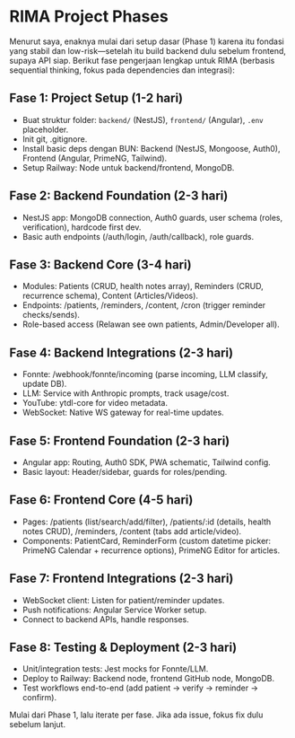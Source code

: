 # RIMA Project Phases

Menurut saya, enaknya mulai dari setup dasar (Phase 1) karena itu fondasi yang stabil dan low-risk—setelah itu build backend dulu sebelum frontend, supaya API siap. Berikut fase pengerjaan lengkap untuk RIMA (berbasis sequential thinking, fokus pada dependencies dan integrasi):

## Fase 1: Project Setup (1-2 hari)
- Buat struktur folder: `backend/` (NestJS), `frontend/` (Angular), `.env` placeholder.
- Init git, .gitignore.
- Install basic deps dengan BUN: Backend (NestJS, Mongoose, Auth0), Frontend (Angular, PrimeNG, Tailwind).
- Setup Railway: Node untuk backend/frontend, MongoDB.

## Fase 2: Backend Foundation (2-3 hari)
- NestJS app: MongoDB connection, Auth0 guards, user schema (roles, verification), hardcode first dev.
- Basic auth endpoints (/auth/login, /auth/callback), role guards.

## Fase 3: Backend Core (3-4 hari)
- Modules: Patients (CRUD, health notes array), Reminders (CRUD, recurrence schema), Content (Articles/Videos).
- Endpoints: /patients, /reminders, /content, /cron (trigger reminder checks/sends).
- Role-based access (Relawan see own patients, Admin/Developer all).

## Fase 4: Backend Integrations (2-3 hari)
- Fonnte: /webhook/fonnte/incoming (parse incoming, LLM classify, update DB).
- LLM: Service with Anthropic prompts, track usage/cost.
- YouTube: ytdl-core for video metadata.
- WebSocket: Native WS gateway for real-time updates.

## Fase 5: Frontend Foundation (2-3 hari)
- Angular app: Routing, Auth0 SDK, PWA schematic, Tailwind config.
- Basic layout: Header/sidebar, guards for roles/pending.

## Fase 6: Frontend Core (4-5 hari)
- Pages: /patients (list/search/add/filter), /patients/:id (details, health notes CRUD), /reminders, /content (tabs add article/video).
- Components: PatientCard, ReminderForm (custom datetime picker: PrimeNG Calendar + recurrence options), PrimeNG Editor for articles.

## Fase 7: Frontend Integrations (2-3 hari)
- WebSocket client: Listen for patient/reminder updates.
- Push notifications: Angular Service Worker setup.
- Connect to backend APIs, handle responses.

## Fase 8: Testing & Deployment (2-3 hari)
- Unit/integration tests: Jest mocks for Fonnte/LLM.
- Deploy to Railway: Backend node, frontend GitHub node, MongoDB.
- Test workflows end-to-end (add patient -> verify -> reminder -> confirm).

Mulai dari Phase 1, lalu iterate per fase. Jika ada issue, fokus fix dulu sebelum lanjut.